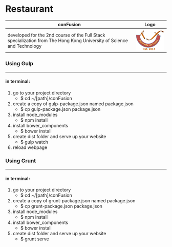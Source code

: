 # Restaurant

conFusion | Logo
--- | ---
developed for the 2nd course of the Full Stack specialization from The Hong Kong University of Science and Technology | ![alt text](https://github.com/warkentien2/Restaurant/blob/master/app/images/logo.png "conFusion Logo")

<h3>Using Gulp</h3>
<hr>
<h4>in terminal:</h4>
<ol>
<li>go to your project directory
  <ul>
    <li>$ cd ~/[path]/conFusion</li>
  </ul>
</li>
<li>create a copy of gulp-package.json named package.json
  <ul>
    <li>$ cp gulp-package.json package.json</li>
  </ul>
</li>
<li>install node_modules
  <ul>
    <li>$ npm install</li>
  </ul>
</li>
<li>install bower_components
  <ul>
    <li>$ bower install</li>
  </ul>
</li>
<li>create dist folder and serve up your website
  <ul>
    <li>$ gulp watch</li>
  </ul>
</li>
<li>reload webpage</li>
</ol>

<h3>Using Grunt</h3>
<hr>
<h4>in terminal:</h4>
<ol>
<li>go to your project directory
  <ul>
    <li>$ cd ~/[path]/conFusion</li>
  </ul>
</li>
<li>create a copy of grunt-package.json named package.json
  <ul>
    <li>$ cp grunt-package.json package.json</li>
  </ul>
</li>
<li>install node_modules
  <ul>
    <li>$ npm install</li>
  </ul>
</li>
<li>install bower_components
  <ul>
    <li>$ bower install</li>
  </ul>
</li>
<li>create dist folder and serve up your website
  <ul>
    <li>$ grunt serve</li>
  </ul>
</li>
</ol>
